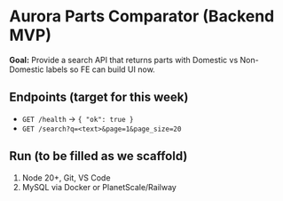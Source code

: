# Aurora Parts Comparator (Backend MVP)

**Goal:** Provide a search API that returns parts with Domestic vs Non-Domestic labels so FE can build UI now.

## Endpoints (target for this week)
- `GET /health` → `{ "ok": true }`
- `GET /search?q=<text>&page=1&page_size=20`

## Run (to be filled as we scaffold)
1) Node 20+, Git, VS Code
2) MySQL via Docker or PlanetScale/Railway
